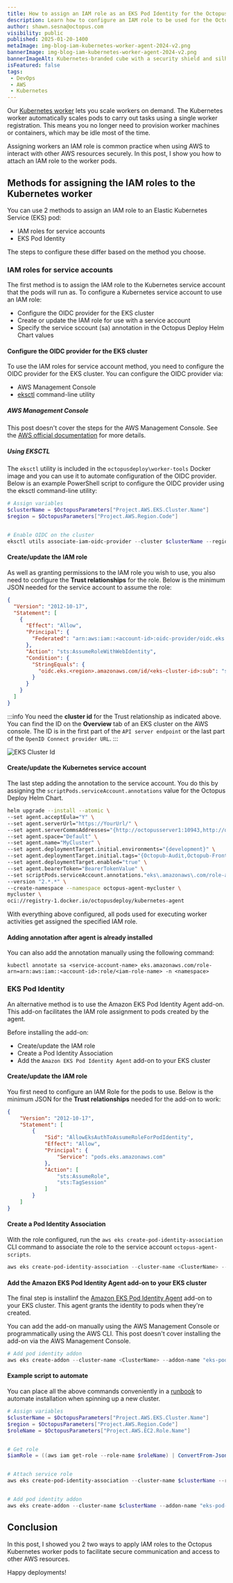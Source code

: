 ```yaml
---
title: How to assign an IAM role as an EKS Pod Identity for the Octopus Kubernetes worker
description: Learn how to configure an IAM role to be used for the Octopus Kubernetes worker.
author: shawn.sesna@octopus.com
visibility: public
published: 2025-01-20-1400
metaImage: img-blog-iam-kubernetes-worker-agent-2024-v2.png
bannerImage: img-blog-iam-kubernetes-worker-agent-2024-v2.png
bannerImageAlt: Kubernetes-branded cube with a security shield and silhoutte with green tick on its side.
isFeatured: false
tags: 
 - DevOps
 - AWS
 - Kubernetes
---
```


Our [Kubernetes worker](https://octopus.com/docs/infrastructure/workers/kubernetes-worker) lets you scale workers on demand. The Kubernetes worker automatically scales pods to carry out tasks using a single worker registration. This means you no longer need to provision worker machines or containers, which may be idle most of the time. 

Assigning workers an IAM role is common practice when using AWS to interact with other AWS resources securely. In this post, I show you how to attach an IAM role to the worker pods.

## Methods for assigning the IAM roles to the Kubernetes worker

You can use 2 methods to assign an IAM role to an Elastic Kubernetes Service (EKS) pod: 

- IAM roles for service accounts 
- EKS Pod Identity

The steps to configure these differ based on the method you choose.


### IAM roles for service accounts

The first method is to assign the IAM role to the Kubernetes service account that the pods will run as. To configure a Kubernetes service account to use an IAM role:

- Configure the OIDC provider for the EKS cluster 
- Create or update the IAM role for use with a service account 
- Specify the service sccount (sa) annotation in the Octopus Deploy Helm Chart values


#### Configure the OIDC provider for the EKS cluster

To use the IAM roles for service account method, you need to configure the OIDC provider for the EKS cluster. You can configure the OIDC provider via: 

- AWS Management Console
- [eksctl](https://eksctl.io/) command-line utility


##### AWS Management Console

This post doesn't cover the steps for the AWS Management Console. See the [AWS official documentation](https://docs.aws.amazon.com/eks/latest/userguide/enable-iam-roles-for-service-accounts.html) for more details.

##### Using EKSCTL

The `eksctl` utility is included in the `octopusdeploy\worker-tools` Docker image and you can use it to automate configuration of the OIDC provider. Below is an example PowerShell script to configure the OIDC provider using the eksctl command-line utility:

```powershell
# Assign variables
$clusterName = $OctopusParameters["Project.AWS.EKS.Cluster.Name"]
$region = $OctopusParameters["Project.AWS.Region.Code"]


# Enable OIDC on the cluster
eksctl utils associate-iam-oidc-provider --cluster $clusterName --region $region --approve
```

#### Create/update the IAM role

As well as granting permissions to the IAM role you wish to use, you also need to configure the **Trust relationships** for the role.  Below is the minimum JSON needed for the service account to assume the role:

```json
{
  "Version": "2012-10-17",
  "Statement": [
    {
      "Effect": "Allow",
      "Principal": {
        "Federated": "arn:aws:iam::<account-id>:oidc-provider/oidc.eks.<region>.amazonaws.com/id/<eks-cluster-id>"
      },
      "Action": "sts:AssumeRoleWithWebIdentity",
      "Condition": {
        "StringEquals": {
          "oidc.eks.<region>.amazonaws.com/id/<eks-cluster-id>:sub": "system:serviceaccount:<namespace>:<service-account-name>"
        }
      }
    }
  ]
}
```


:::info
You need the **cluster id** for the Trust relationship as indicated above. You can find the ID on the **Overview** tab of an EKS cluster on the AWS console.  The ID is in the first part of the `API server endpoint` or the last part of the `OpenID Connect provider URL`.
:::

![EKS Cluster Id](aws-eks-cluster-id.png)

#### Create/update the Kubernetes service account

The last step adding the annotation to the service account.  You do this by assigning the `scriptPods.serviceAccount.annotations` value for the Octopus Deploy Helm Chart.

```bash
helm upgrade --install --atomic \
--set agent.acceptEula="Y" \
--set agent.serverUrl="https://YourUrl/" \
--set agent.serverCommsAddresses="{http://octopusserver1:10943,http://octopusserver2:10943}" \
--set agent.space="Default" \
--set agent.name="MyCluster" \
--set agent.deploymentTarget.initial.environments="{development}" \
--set agent.deploymentTarget.initial.tags="{Octopub-Audit,Octopub-Frontend,Octopub-Product}" \
--set agent.deploymentTarget.enabled="true" \
--set agent.bearerToken="BearerTokenValue" \
--set scriptPods.serviceAccount.annotations."eks\.amazonaws\.com/role-arn"="arn:aws:iam::<account-id>:role/<iam-role-name>" \
--version "2.*.*" \
--create-namespace --namespace octopus-agent-mycluster \
mycluster \
oci://registry-1.docker.io/octopusdeploy/kubernetes-agent
```

With everything above configured, all pods used for executing worker activities get assigned the specified IAM role.

#### Adding annotation after agent is already installed

You can also add the annotation manually using the following command:

```
kubectl annotate sa <service-account-name> eks.amazonaws.com/role-arn=arn:aws:iam::<account-id>:role/<iam-role-name> -n <namespace>
```

### EKS Pod Identity

An alternative method is to use the Amazon EKS Pod Identity Agent add-on. This add-on facilitates the IAM role assignment to pods created by the agent.  

Before installing the add-on:

- Create/update the IAM role
- Create a Pod Identity Association
- Add the `Amazon EKS Pod Identity Agent` add-on to your EKS cluster


#### Create/update the IAM role

You first need to configure an IAM Role for the pods to use. Below is the minimum JSON for the **Trust relationships** needed for the add-on to work:

```json
{
    "Version": "2012-10-17",
    "Statement": [
        {
            "Sid": "AllowEksAuthToAssumeRoleForPodIdentity",
            "Effect": "Allow",
            "Principal": {
                "Service": "pods.eks.amazonaws.com"
            },
            "Action": [
                "sts:AssumeRole",
                "sts:TagSession"
            ]
        }
    ]
}
```

#### Create a Pod Identity Association

With the role configured, run the `aws eks create-pod-identity-association` CLI command to associate the role to the service account `octopus-agent-scripts`.


```powershell
aws eks create-pod-identity-association --cluster-name <ClusterName> --role-arn <RoleArn> --namespace "<Namespace>" --service-account octopus-agent-scripts
```

#### Add the Amazon EKS Pod Identity Agent add-on to your EKS cluster

The final step is installinf the [Amazon EKS Pod Identity Agent](https://docs.aws.amazon.com/eks/latest/userguide/pod-identities.html) add-on to your EKS cluster. This agent grants the identity to pods when they're created. 

You can add the add-on manually using the AWS Management Console or programmatically using the AWS CLI. This post doesn't cover installing the add-on via the AWS Management Console.

```powershell
# Add pod identity addon
aws eks create-addon --cluster-name <ClusterName> --addon-name "eks-pod-identity-agent"
```

#### Example script to automate

You can place all the above commands conveniently in a [runbook](https://octopus.com/docs/runbooks) to automate installation when spinning up a new cluster.

```powershell
# Assign variables
$clusterName = $OctopusParameters["Project.AWS.EKS.Cluster.Name"]
$region = $OctopusParameters["Project.AWS.Region.Code"]
$roleName = $OctopusParameters["Project.AWS.EC2.Role.Name"]


# Get role
$iamRole = ((aws iam get-role --role-name $roleName) | ConvertFrom-Json)


# Attach service role
aws eks create-pod-identity-association --cluster-name $clusterName --role-arn $iamRole.Role.Arn --namespace "octopus-worker-awsagentworker" --service-account octopus-agent-scripts


# Add pod identity addon
aws eks create-addon --cluster-name $clusterName --addon-name "eks-pod-identity-agent"
```

## Conclusion

In this post, I showed you 2 two ways to apply IAM roles to the Octopus Kubernetes worker pods to facilitate secure communication and access to other AWS resources.

Happy deployments!